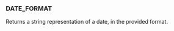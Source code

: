 <!--
This is generated by ESQL's AbstractFunctionTestCase. Do no edit it. See ../README.md for how to regenerate it.
-->

### DATE_FORMAT
Returns a string representation of a date, in the provided format.

